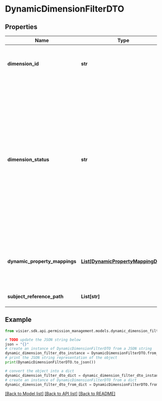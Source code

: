 # DynamicDimensionFilterDTO


## Properties

Name | Type | Description | Notes
------------ | ------------- | ------------- | -------------
**dimension_id** | **str** | The dimension ID associated with the filter. | [optional] 
**dimension_status** | **str** | The dimension&#39;s validity status. Valid values: Valid, NoData, NotFound.  * **Valid**: The object exists and has loaded data.  * **NoData**: The object exists but doesn&#39;t have loaded data.  * **NotFound**: The object doesn&#39;t exist. | [optional] 
**dynamic_property_mappings** | [**List[DynamicPropertyMappingDTO]**](DynamicPropertyMappingDTO.md) | The properties assigned population access in the dynamic filter. | [optional] 
**subject_reference_path** | **List[str]** | The subject reference path. | [optional] 

## Example

```python
from visier.sdk.api.permission_management.models.dynamic_dimension_filter_dto import DynamicDimensionFilterDTO

# TODO update the JSON string below
json = "{}"
# create an instance of DynamicDimensionFilterDTO from a JSON string
dynamic_dimension_filter_dto_instance = DynamicDimensionFilterDTO.from_json(json)
# print the JSON string representation of the object
print(DynamicDimensionFilterDTO.to_json())

# convert the object into a dict
dynamic_dimension_filter_dto_dict = dynamic_dimension_filter_dto_instance.to_dict()
# create an instance of DynamicDimensionFilterDTO from a dict
dynamic_dimension_filter_dto_from_dict = DynamicDimensionFilterDTO.from_dict(dynamic_dimension_filter_dto_dict)
```
[[Back to Model list]](../README.md#documentation-for-models) [[Back to API list]](../README.md#documentation-for-api-endpoints) [[Back to README]](../README.md)


